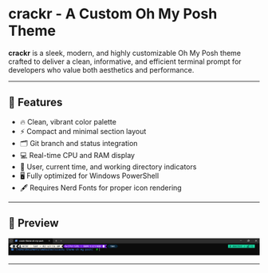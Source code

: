 # crackr - A Custom Oh My Posh Theme

**crackr** is a sleek, modern, and highly customizable Oh My Posh theme crafted to deliver a clean, informative, and efficient terminal prompt for developers who value both aesthetics and performance.

---

## 🎨 Features
- 🔥 Clean, vibrant color palette
- ⚡️ Compact and minimal section layout
- 🗂️ Git branch and status integration
- 💻 Real-time CPU and RAM display
- 👤 User, current time, and working directory indicators
- 🖥️ Fully optimized for Windows PowerShell
- 🖋️ Requires Nerd Fonts for proper icon rendering

---

## 🚀 Preview
![Preview](./Screenshot.png)

---


